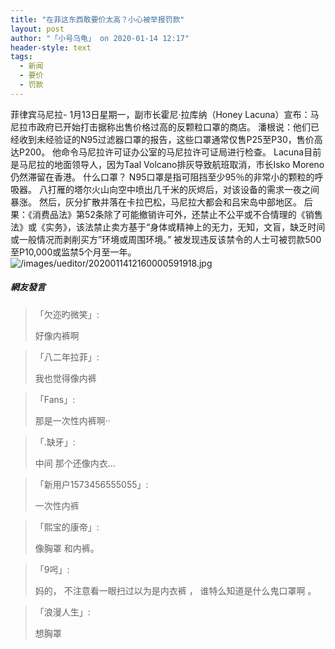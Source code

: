 ```yaml
---
title: "在菲这东西敢要价太高？小心被举报罚款"
layout: post
author: "「小号乌龟」 on 2020-01-14 12:17"
header-style: text
tags:
  - 新闻
  - 要价
  - 罚款
---
```


菲律宾马尼拉-&nbsp;1月13日星期一，副市长霍尼·拉库纳（Honey Lacuna）宣布：马尼拉市政府已开始打击据称出售价格过高的反颗粒口罩的商店。
潘根说：他们已经收到未经验证的N95过滤器口罩的报告，这些口罩通常仅售P25至P30，售价高达P200。
他命令马尼拉许可证办公室的马尼拉许可证局进行检查。
Lacuna目前是马尼拉的地面领导人，因为Taal Volcano排灰导致航班取消，市长Isko Moreno仍然滞留在香港。
什么口罩？&nbsp;N95口罩是指可阻挡至少95％的非常小的颗粒的呼吸器。
八打雁的塔尔火山向空中喷出几千米的灰烬后，对该设备的需求一夜之间暴涨。
然后，灰分扩散并落在卡拉巴松，马尼拉大都会和吕宋岛中部地区。
后果：《消费品法》第52条除了可能撤销许可外，还禁止不公平或不合情理的《销售法》或《实务》，该法禁止卖方基于“身体或精神上的无力，无知，文盲，缺乏时间或一般情况而剥削买方”环境或周围环境。”
被发现违反该禁令的人士可被罚款500至P10,000或监禁5个月至一年。
<img src="http://images.feileyuan.com/images/ueditor/2020011412160000591918.jpg" title="/images/ueditor/2020011412160000591918.jpg" alt="/images/ueditor/2020011412160000591918.jpg">
<input type="hidden" value="菲乐园提供">

##### 網友發言 
> 「欠迩旳微笑」:
> <p>好像内裤啊</p>

> 「八二年拉菲」:
> <p>我也觉得像内裤</p>

> 「Fans」:
> <p>那是一次性内裤啊··</p>

> 「.缺牙」:
> <p>中间 那个还像内衣...</p>

> 「新用户1573456555055」:
> <p><span style="color: rgb(102, 102, 102); font-family: 微软雅黑; font-size: 14px; background-color: rgb(255, 255, 255);">一次性内裤</span></p>

> 「熙宝的康帝」:
> <p>像胸罩 和内裤。</p>

> 「9呺」:
> <p>妈的，&nbsp;不注意看一眼扫过以为是内衣裤 ，&nbsp;谁特么知道是什么鬼口罩啊 。</p>

> 「浪漫人生」:
> <p>想胸罩</p>


